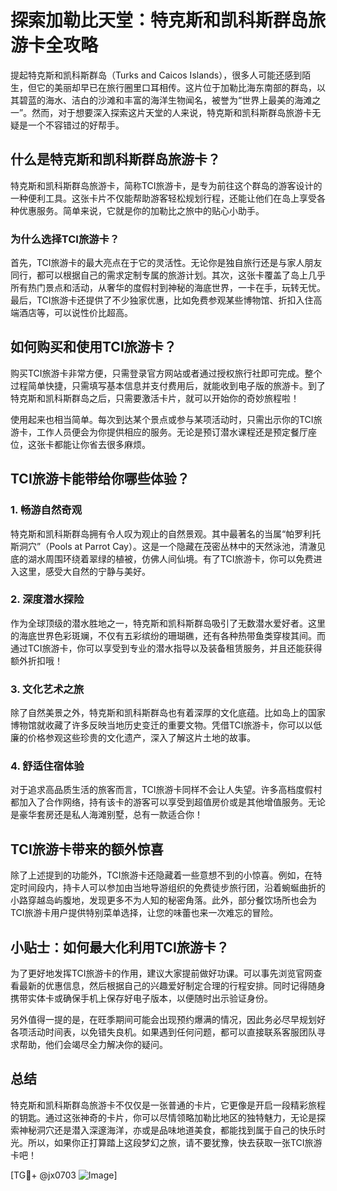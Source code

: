 # 探索加勒比天堂：特克斯和凯科斯群岛旅游卡全攻略

提起特克斯和凯科斯群岛（Turks and Caicos Islands），很多人可能还感到陌生，但它的美丽却早已在旅行圈里口耳相传。这片位于加勒比海东南部的群岛，以其碧蓝的海水、洁白的沙滩和丰富的海洋生物闻名，被誉为“世界上最美的海滩之一”。然而，对于想要深入探索这片天堂的人来说，特克斯和凯科斯群岛旅游卡无疑是一个不容错过的好帮手。

## 什么是特克斯和凯科斯群岛旅游卡？

特克斯和凯科斯群岛旅游卡，简称TCI旅游卡，是专为前往这个群岛的游客设计的一种便利工具。这张卡片不仅能帮助游客轻松规划行程，还能让他们在岛上享受各种优惠服务。简单来说，它就是你的加勒比之旅中的贴心小助手。

### 为什么选择TCI旅游卡？

首先，TCI旅游卡的最大亮点在于它的灵活性。无论你是独自旅行还是与家人朋友同行，都可以根据自己的需求定制专属的旅游计划。其次，这张卡覆盖了岛上几乎所有热门景点和活动，从奢华的度假村到神秘的海底世界，一卡在手，玩转无忧。最后，TCI旅游卡还提供了不少独家优惠，比如免费参观某些博物馆、折扣入住高端酒店等，可以说性价比超高。

## 如何购买和使用TCI旅游卡？

购买TCI旅游卡非常方便，只需登录官方网站或者通过授权旅行社即可完成。整个过程简单快捷，只需填写基本信息并支付费用后，就能收到电子版的旅游卡。到了特克斯和凯科斯群岛之后，只需要激活卡片，就可以开始你的奇妙旅程啦！

使用起来也相当简单。每次到达某个景点或参与某项活动时，只需出示你的TCI旅游卡，工作人员便会为你提供相应的服务。无论是预订潜水课程还是预定餐厅座位，这张卡都能让你省去很多麻烦。

## TCI旅游卡能带给你哪些体验？

### 1. 畅游自然奇观

特克斯和凯科斯群岛拥有令人叹为观止的自然景观。其中最著名的当属“帕罗利托斯洞穴”（Pools at Parrot Cay）。这是一个隐藏在茂密丛林中的天然泳池，清澈见底的湖水周围环绕着翠绿的植被，仿佛人间仙境。有了TCI旅游卡，你可以免费进入这里，感受大自然的宁静与美好。

### 2. 深度潜水探险

作为全球顶级的潜水胜地之一，特克斯和凯科斯群岛吸引了无数潜水爱好者。这里的海底世界色彩斑斓，不仅有五彩缤纷的珊瑚礁，还有各种热带鱼类穿梭其间。而通过TCI旅游卡，你可以享受到专业的潜水指导以及装备租赁服务，并且还能获得额外折扣哦！

### 3. 文化艺术之旅

除了自然美景之外，特克斯和凯科斯群岛也有着深厚的文化底蕴。比如岛上的国家博物馆就收藏了许多反映当地历史变迁的重要文物。凭借TCI旅游卡，你可以以低廉的价格参观这些珍贵的文化遗产，深入了解这片土地的故事。

### 4. 舒适住宿体验

对于追求高品质生活的旅客而言，TCI旅游卡同样不会让人失望。许多高档度假村都加入了合作网络，持有该卡的游客可以享受到超值房价或是其他增值服务。无论是豪华套房还是私人海滩别墅，总有一款适合你！

## TCI旅游卡带来的额外惊喜

除了上述提到的功能外，TCI旅游卡还隐藏着一些意想不到的小惊喜。例如，在特定时间段内，持卡人可以参加由当地导游组织的免费徒步旅行团，沿着蜿蜒曲折的小路穿越岛屿腹地，发现更多不为人知的秘密角落。此外，部分餐饮场所也会为TCI旅游卡用户提供特别菜单选择，让您的味蕾也来一次难忘的冒险。

## 小贴士：如何最大化利用TCI旅游卡？

为了更好地发挥TCI旅游卡的作用，建议大家提前做好功课。可以事先浏览官网查看最新的优惠信息，然后根据自己的兴趣爱好制定合理的行程安排。同时记得随身携带实体卡或确保手机上保存好电子版本，以便随时出示验证身份。

另外值得一提的是，在旺季期间可能会出现预约爆满的情况，因此务必尽早规划好各项活动时间表，以免错失良机。如果遇到任何问题，都可以直接联系客服团队寻求帮助，他们会竭尽全力解决你的疑问。

## 总结

特克斯和凯科斯群岛旅游卡不仅仅是一张普通的卡片，它更像是开启一段精彩旅程的钥匙。通过这张神奇的卡片，你可以尽情领略加勒比地区的独特魅力，无论是探索神秘洞穴还是潜入深邃海洋，亦或是品味地道美食，都能找到属于自己的快乐时光。所以，如果你正打算踏上这段梦幻之旅，请不要犹豫，快去获取一张TCI旅游卡吧！

[TG💪+ @jx0703 ![Image](https://github.com/user-attachments/assets/dbca1d08-cadb-493c-b0ec-ad6f7a83f270)]